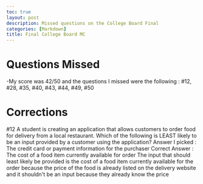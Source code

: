 ```yaml
---
toc: true
layout: post
description: Missed questions on the College Board Final
categories: [Markdown]
title: Final College Board MC 
---
```

 # Questions Missed 
 -My score was 42/50 and the questions I missed were the following : 
    #12, #28, #35, #40, #43, #44, #49, #50

# Corrections 
#12 
A student is creating an application that allows customers to order food for delivery from a local restaurant. Which of the following is LEAST likely to be an input provided by a customer using the application?
Answer I picked : The credit card or payment information for the purchaser
Correct Answer : The cost of a food item currently available for order
The input that should least likely be provided is the cost of a food item currently available for the order because the price of the food is already listed on the delivery website and it shouldn't be an input because they already know the price


